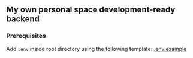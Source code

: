 ## My own personal space development-ready backend

### Prerequisites

Add `.env` inside root directory using the following template: [.env.example](https://github.com/DanielT404/vitae-backend/blob/main/.env.example)
